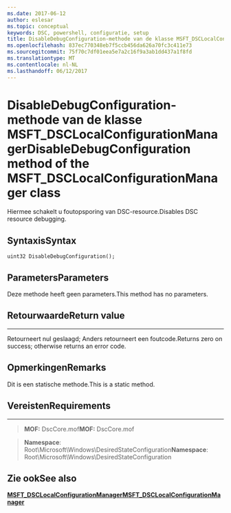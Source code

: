 ```yaml
---
ms.date: 2017-06-12
author: eslesar
ms.topic: conceptual
keywords: DSC, powershell, configuratie, setup
title: DisableDebugConfiguration-methode van de klasse MSFT_DSCLocalConfigurationManager
ms.openlocfilehash: 837ec770348eb7f5ccb456da626a70fc3c411e73
ms.sourcegitcommit: 75f70c7df01eea5e7a2c16f9a3ab1dd437a1f8fd
ms.translationtype: MT
ms.contentlocale: nl-NL
ms.lasthandoff: 06/12/2017
---
```

# <a name="disabledebugconfiguration-method-of-the-msftdsclocalconfigurationmanager-class"></a><span data-ttu-id="22e1e-103">DisableDebugConfiguration-methode van de klasse MSFT_DSCLocalConfigurationManager</span><span class="sxs-lookup"><span data-stu-id="22e1e-103">DisableDebugConfiguration method of the MSFT_DSCLocalConfigurationManager class</span></span>

<span data-ttu-id="22e1e-104">Hiermee schakelt u foutopsporing van DSC-resource.</span><span class="sxs-lookup"><span data-stu-id="22e1e-104">Disables DSC resource debugging.</span></span>

<a name="syntax"></a><span data-ttu-id="22e1e-105">Syntaxis</span><span class="sxs-lookup"><span data-stu-id="22e1e-105">Syntax</span></span>
------

```mof
uint32 DisableDebugConfiguration();
```

<a name="parameters"></a><span data-ttu-id="22e1e-106">Parameters</span><span class="sxs-lookup"><span data-stu-id="22e1e-106">Parameters</span></span>
----------

<span data-ttu-id="22e1e-107">Deze methode heeft geen parameters.</span><span class="sxs-lookup"><span data-stu-id="22e1e-107">This method has no parameters.</span></span>

## <a name="return-value"></a><span data-ttu-id="22e1e-108">Retourwaarde</span><span class="sxs-lookup"><span data-stu-id="22e1e-108">Return value</span></span>
------------

<span data-ttu-id="22e1e-109">Retourneert nul geslaagd; Anders retourneert een foutcode.</span><span class="sxs-lookup"><span data-stu-id="22e1e-109">Returns zero on success; otherwise returns an error code.</span></span>

## <a name="remarks"></a><span data-ttu-id="22e1e-110">Opmerkingen</span><span class="sxs-lookup"><span data-stu-id="22e1e-110">Remarks</span></span>

<span data-ttu-id="22e1e-111">Dit is een statische methode.</span><span class="sxs-lookup"><span data-stu-id="22e1e-111">This is a static method.</span></span>

## <a name="requirements"></a><span data-ttu-id="22e1e-112">Vereisten</span><span class="sxs-lookup"><span data-stu-id="22e1e-112">Requirements</span></span>
------------
><span data-ttu-id="22e1e-113">**MOF:** DscCore.mof</span><span class="sxs-lookup"><span data-stu-id="22e1e-113">**MOF:** DscCore.mof</span></span>

><span data-ttu-id="22e1e-114">**Namespace**: Root\Microsoft\Windows\DesiredStateConfiguration</span><span class="sxs-lookup"><span data-stu-id="22e1e-114">**Namespace**: Root\Microsoft\Windows\DesiredStateConfiguration</span></span>


## <a name="see-also"></a><span data-ttu-id="22e1e-115">Zie ook</span><span class="sxs-lookup"><span data-stu-id="22e1e-115">See also</span></span>


[<span data-ttu-id="22e1e-116">**MSFT_DSCLocalConfigurationManager**</span><span class="sxs-lookup"><span data-stu-id="22e1e-116">**MSFT_DSCLocalConfigurationManager**</span></span>](msft-dsclocalconfigurationmanager.md)

 

 



